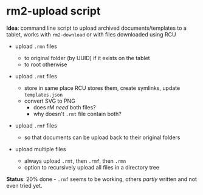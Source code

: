 # rm2-upload script

**Idea**: command line script to upload archived documents/templates to a tablet, works with `rm2-download` or with files downloaded using RCU

* upload `.rmn` files
    * to original folder (by UUID) if it exists on the tablet
    * to root otherwise

* upload `.rmt` files
    * store in same place RCU stores them, create symlinks, update `templates.json`
    * convert SVG to PNG
        * does rM *need* both files?
        * why doesn't `.rmt` file contain both?

* upload `.rmf` files
    * so that documents can be upload back to their original folders

* upload multiple files
    * always upload `.rmt`, then `.rmf`, then `.rmn`
    * option to recursively upload all files in a directory tree

**Status**: 20% done - `.rmf` seems to be working, others *partly* written and not even tried yet.
